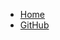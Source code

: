 * [Home](/)
* [<span class="iconfont icon-github1"></span> GitHub](https://github.com/guyonggu/guyonggu.github.io)